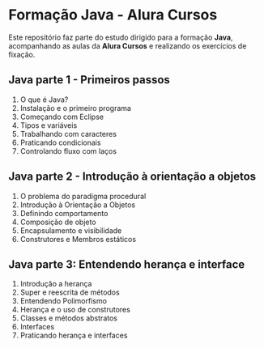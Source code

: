 # Formação Java - Alura Cursos

Este repositório faz parte do estudo dirigido para a formação **Java**, acompanhando as aulas da **Alura Cursos** e realizando os exercícios de fixação.
 
## Java parte 1 - Primeiros passos
1. O que é Java?
2. Instalação e o primeiro programa
3. Começando com Eclipse
4. Tipos e variáveis
5. Trabalhando com caracteres
6. Praticando condicionais
7. Controlando fluxo com laços

## Java parte 2 - Introdução à orientação a objetos
1. O problema do paradigma procedural
2. Introdução à Orientação a Objetos
3. Definindo comportamento
4. Composição de objeto 
5. Encapsulamento e visibilidade
6. Construtores e Membros estáticos

## Java parte 3: Entendendo herança e interface
1. Introdução a herança
2. Super e reescrita de métodos
3. Entendendo Polimorfismo
4. Herança e o uso de construtores
5. Classes e métodos abstratos
6. Interfaces
7. Praticando herança e interfaces